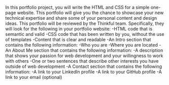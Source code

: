 In this portfolio project, you will write the HTML and CSS for a simple one-page website. This portfolio will give you the chance to showcase your new technical expertise and share some of your personal content and design ideas.
This portfolio will be reviewed by the Thinkful team. Specifically, they will look for the following in your portfolio website:
  -HTML code that is semantic and valid
  -CSS code that has been written by you, without the use of templates
  -Content that is clear and readable
  -An Intro section that contains the following information:
     -Who you are
     -Where you are located
  -An About Me section that contains the following information:
     -A description that shows your passion for web development and your willingness to work with others
     -One or two sentences that describe other interests you have outside of web development
  -A Contact section that contains the following information:
    -A link to your LinkedIn profile
    -A link to your GitHub profile
    -A link to your email (optional)
